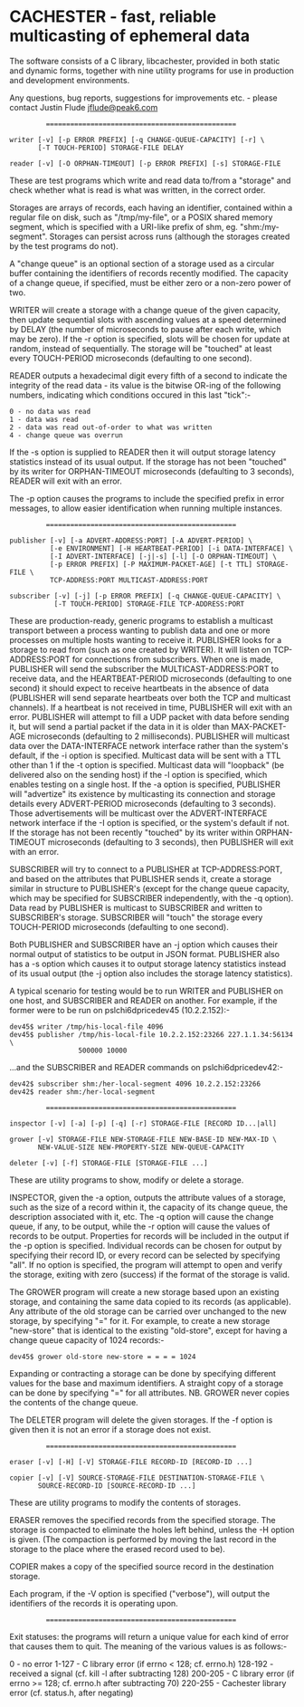 CACHESTER - fast, reliable multicasting of ephemeral data
=========================================================

The software consists of a C library, libcachester, provided in both static and
dynamic forms, together with nine utility programs for use in production and
development environments.

Any questions, bug reports, suggestions for improvements etc. - please contact
Justin Flude <jflude@peak6.com>

             ===============================================

    writer [-v] [-p ERROR PREFIX] [-q CHANGE-QUEUE-CAPACITY] [-r] \
           [-T TOUCH-PERIOD] STORAGE-FILE DELAY

    reader [-v] [-O ORPHAN-TIMEOUT] [-p ERROR PREFIX] [-s] STORAGE-FILE

These are test programs which write and read data to/from a "storage" and check
whether what is read is what was written, in the correct order.

Storages are arrays of records, each having an identifier, contained within a
regular file on disk, such as "/tmp/my-file", or a POSIX shared memory segment,
which is specified with a URI-like prefix of shm, eg. "shm:/my-segment".
Storages can persist across runs (although the storages created by the test
programs do not).

A "change queue" is an optional section of a storage used as a circular buffer
containing the identifiers of records recently modified.  The capacity of a
change queue, if specified, must be either zero or a non-zero power of two.

WRITER will create a storage with a change queue of the given capacity, then
update sequential slots with ascending values at a speed determined by DELAY
(the number of microseconds to pause after each write, which may be zero).  If
the -r option is specified, slots will be chosen for update at random, instead
of sequentially.  The storage will be "touched" at least every TOUCH-PERIOD
microseconds (defaulting to one second).

READER outputs a hexadecimal digit every fifth of a second to indicate the
integrity of the read data - its value is the bitwise OR-ing of the following
numbers, indicating which conditions occured in this last "tick":-

    0 - no data was read
    1 - data was read
    2 - data was read out-of-order to what was written
    4 - change queue was overrun

If the -s option is supplied to READER then it will output storage latency
statistics instead of its usual output.  If the storage has not been "touched"
by its writer for ORPHAN-TIMEOUT microseconds (defaulting to 3 seconds), READER
will exit with an error.

The -p option causes the programs to include the specified prefix in error
messages, to allow easier identification when running multiple instances.

             ===============================================

    publisher [-v] [-a ADVERT-ADDRESS:PORT] [-A ADVERT-PERIOD] \
              [-e ENVIRONMENT] [-H HEARTBEAT-PERIOD] [-i DATA-INTERFACE] \
              [-I ADVERT-INTERFACE] [-j|-s] [-l] [-O ORPHAN-TIMEOUT] \
              [-p ERROR PREFIX] [-P MAXIMUM-PACKET-AGE] [-t TTL] STORAGE-FILE \
              TCP-ADDRESS:PORT MULTICAST-ADDRESS:PORT

    subscriber [-v] [-j] [-p ERROR PREFIX] [-q CHANGE-QUEUE-CAPACITY] \
               [-T TOUCH-PERIOD] STORAGE-FILE TCP-ADDRESS:PORT

These are production-ready, generic programs to establish a multicast transport
between a process wanting to publish data and one or more processes on multiple
hosts wanting to receive it.  PUBLISHER looks for a storage to read from (such
as one created by WRITER).  It will listen on TCP-ADDRESS:PORT for connections
from subscribers.  When one is made, PUBLISHER will send the subscriber the
MULTICAST-ADDRESS:PORT to receive data, and the HEARTBEAT-PERIOD microseconds
(defaulting to one second) it should expect to receive heartbeats in the absence
of data (PUBLISHER will send separate heartbeats over both the TCP and multicast
channels).  If a heartbeat is not received in time, PUBLISHER will exit with an
error.  PUBLISHER will attempt to fill a UDP packet with data before sending it,
but will send a partial packet if the data in it is older than MAX-PACKET-AGE
microseconds (defaulting to 2 milliseconds).  PUBLISHER will multicast data over
the DATA-INTERFACE network interface rather than the system's default, if the -i
option is specified.  Multicast data will be sent with a TTL other than 1 if the
-t option is specified.  Multicast data will "loopback" (be delivered also on
the sending host) if the -l option is specified, which enables testing on a
single host.  If the -a option is specified, PUBLISHER will "advertize" its
existence by multicasting its connection and storage details every ADVERT-PERIOD
microseconds (defaulting to 3 seconds).  Those advertisements will be multicast
over the ADVERT-INTERFACE network interface if the -I option is specified, or
the system's default if not.  If the storage has not been recently "touched" by
its writer within ORPHAN-TIMEOUT microseconds (defaulting to 3 seconds), then
PUBLISHER will exit with an error.

SUBSCRIBER will try to connect to a PUBLISHER at TCP-ADDRESS:PORT, and based on 
the attributes that PUBLISHER sends it, create a storage similar in structure
to PUBLISHER's (except for the change queue capacity, which may be specified for
SUBSCRIBER independently, with the -q option).  Data read by PUBLISHER is
multicast to SUBSCRIBER and written to SUBSCRIBER's storage.  SUBSCRIBER will
"touch" the storage every TOUCH-PERIOD microseconds (defaulting to one second).

Both PUBLISHER and SUBSCRIBER have an -j option which causes their normal 
output of statistics to be output in JSON format.  PUBLISHER also has a -s
option which causes it to output storage latency statistics instead of its
usual output (the -j option also includes the storage latency statistics).

A typical scenario for testing would be to run WRITER and PUBLISHER on one host,
and SUBSCRIBER and READER on another.  For example, if the former were to be
run on pslchi6dpricedev45 (10.2.2.152):-

    dev45$ writer /tmp/his-local-file 4096
    dev45$ publisher /tmp/his-local-file 10.2.2.152:23266 227.1.1.34:56134 \
                     500000 10000

...and the SUBSCRIBER and READER commands on pslchi6dpricedev42:-

    dev42$ subscriber shm:/her-local-segment 4096 10.2.2.152:23266
    dev42$ reader shm:/her-local-segment

             ===============================================

    inspector [-v] [-a] [-p] [-q] [-r] STORAGE-FILE [RECORD ID...|all]

    grower [-v] STORAGE-FILE NEW-STORAGE-FILE NEW-BASE-ID NEW-MAX-ID \
           NEW-VALUE-SIZE NEW-PROPERTY-SIZE NEW-QUEUE-CAPACITY

    deleter [-v] [-f] STORAGE-FILE [STORAGE-FILE ...]

These are utility programs to show, modify or delete a storage.

INSPECTOR, given the -a option, outputs the attribute values of a storage, such
as the size of a record within it, the capacity of its change queue, the
description associated with it, etc.  The -q option will cause the change queue,
if any, to be output, while the -r option will cause the values of records to be
output.  Properties for records will be included in the output if the -p option
is specified.  Individual records can be chosen for output by specifying their
record ID, or every record can be selected by specifying "all".  If no option is
specified, the program will attempt to open and verify the storage, exiting with
zero (success) if the format of the storage is valid.

The GROWER program will create a new storage based upon an existing storage, and
containing the same data copied to its records (as applicable).  Any attribute
of the old storage can be carried over unchanged to the new storage, by
specifying "=" for it.  For example, to create a new storage "new-store" that is
identical to the existing "old-store", except for having a change queue capacity
of 1024 records:-

    dev45$ grower old-store new-store = = = = 1024

Expanding or contracting a storage can be done by specifying different values
for the base and maximum identifiers.  A straight copy of a storage can be done
by specifying "=" for all attributes.  NB. GROWER never copies the contents of
the change queue.

The DELETER program will delete the given storages.  If the -f option is given
then it is not an error if a storage does not exist.

             ===============================================

    eraser [-v] [-H] [-V] STORAGE-FILE RECORD-ID [RECORD-ID ...]

    copier [-v] [-V] SOURCE-STORAGE-FILE DESTINATION-STORAGE-FILE \
           SOURCE-RECORD-ID [SOURCE-RECORD-ID ...]

These are utility programs to modify the contents of storages.

ERASER removes the specified records from the specified storage.  The storage
is compacted to eliminate the holes left behind, unless the -H option is given.
(The compaction is performed by moving the last record in the storage to the
place where the erased record used to be).

COPIER makes a copy of the specified source record in the destination storage.

Each program, if the -V option is specified ("verbose"), will output the
identifiers of the records it is operating upon.

             ===============================================

Exit statuses: the programs will return a unique value for each kind of error
that causes them to quit.  The meaning of the various values is as follows:-

  0       - no error
  1-127   - C library error (if errno < 128; cf. errno.h)
  128-192 - received a signal (cf. kill -l after subtracting 128)
  200-205 - C library error (if errno >= 128; cf. errno.h after subtracting 70)
  220-255 - Cachester library error (cf. status.h, after negating)
